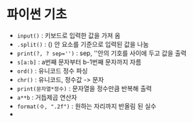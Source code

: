 # 파이썬 기초

- `input()` : 키보드로 입력한 값을 가져 옴
- `.split()` : () 안 요소를 기준으로 입력된 값을 나눔
- `print(?, ? sep='')` : sep, ''안의 기호를 사이에 두고 값을 출력
- `s[a:b]` : a번째 문자부터 b-1번째 문자까지 자름
- `ord()` : 유니코드 정수 파싱
- `chr()` : 유니코드, 정수값 -> 문자
- `print(문자열*정수)` : 문자열을 정수만큼 반복해 출력
- `a**b` : 거듭제곱 연산자
- `format(수, ".2f")` : 원하는 자리까지 반올림 된 실수
- 